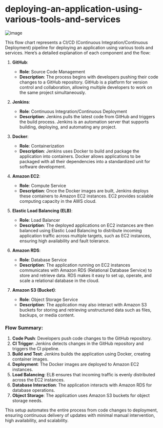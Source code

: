 # deploying-an-application-using-various-tools-and-services

![image](https://github.com/user-attachments/assets/3c11b7e5-309d-42e3-a592-8b08972f95a9)

This flow chart represents a CI/CD (Continuous Integration/Continuous Deployment) pipeline for deploying an application using various tools and services. Here’s a detailed explanation of each component and the flow:

1. **GitHub**:
   - **Role**: Source Code Management
   - **Description**: The process begins with developers pushing their code changes to a GitHub repository. GitHub is a platform for version control and collaboration, allowing multiple developers to work on the same project simultaneously.

2. **Jenkins**:
   - **Role**: Continuous Integration/Continuous Deployment
   - **Description**: Jenkins pulls the latest code from GitHub and triggers the build process. Jenkins is an automation server that supports building, deploying, and automating any project.

3. **Docker**:
   - **Role**: Containerization
   - **Description**: Jenkins uses Docker to build and package the application into containers. Docker allows applications to be packaged with all their dependencies into a standardized unit for software development.

4. **Amazon EC2**:
   - **Role**: Compute Service
   - **Description**: Once the Docker images are built, Jenkins deploys these containers to Amazon EC2 instances. EC2 provides scalable computing capacity in the AWS cloud.

5. **Elastic Load Balancing (ELB)**:
   - **Role**: Load Balancer
   - **Description**: The deployed applications on EC2 instances are then balanced using Elastic Load Balancing to distribute incoming application traffic across multiple targets, such as EC2 instances, ensuring high availability and fault tolerance.

6. **Amazon RDS**:
   - **Role**: Database Service
   - **Description**: The application running on EC2 instances communicates with Amazon RDS (Relational Database Service) to store and retrieve data. RDS makes it easy to set up, operate, and scale a relational database in the cloud.

7. **Amazon S3 (Bucket)**:
   - **Role**: Object Storage Service
   - **Description**: The application may also interact with Amazon S3 buckets for storing and retrieving unstructured data such as files, backups, or media content.

### Flow Summary:

1. **Code Push**: Developers push code changes to the GitHub repository.
2. **CI Trigger**: Jenkins detects changes in the GitHub repository and triggers the CI pipeline.
3. **Build and Test**: Jenkins builds the application using Docker, creating container images.
4. **Deployment**: The Docker images are deployed to Amazon EC2 instances.
5. **Load Balancing**: ELB ensures that incoming traffic is evenly distributed across the EC2 instances.
6. **Database Interaction**: The application interacts with Amazon RDS for database operations.
7. **Object Storage**: The application uses Amazon S3 buckets for object storage needs.

This setup automates the entire process from code changes to deployment, ensuring continuous delivery of updates with minimal manual intervention, high availability, and scalability.
